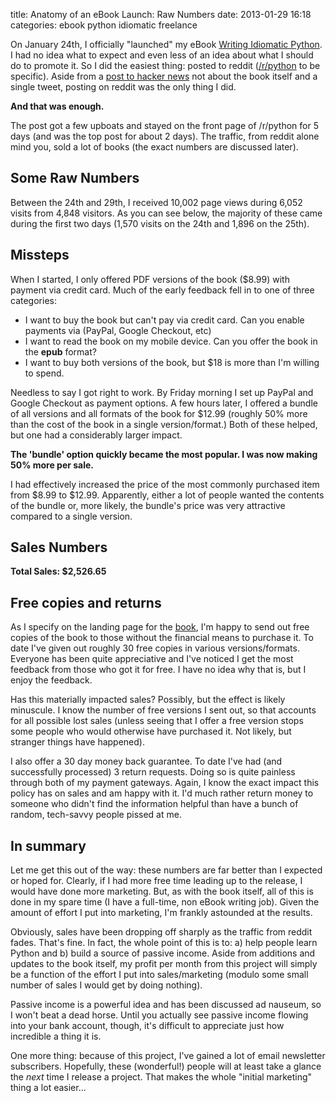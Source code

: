 title: Anatomy of an eBook Launch: Raw Numbers
date: 2013-01-29 16:18
categories: ebook python idiomatic freelance

On January 24th, I officially "launched" my eBook [Writing Idiomatic Python](www.jeffknupp.com/writing-idiomatic-python-ebook). I had no idea what to expect and even less of an idea about what I should do to promote it. So I did the easiest thing: posted to reddit ([/r/python](http://www.reddit.com/r/python/) to be specific). Aside from a [post to hacker news](http://news.ycombinator.com/item?id=5112211) not about the book itself and a single tweet, posting on reddit was the only thing I did.

**And that was enough.**

The post got a few upboats and stayed on the front page of /r/python for 5 days
(and was the top post for about 2 days). The traffic, from reddit alone mind
you, sold a lot of books (the exact numbers are discussed later).

<!--more-->

## Some Raw Numbers

Between the 24th and 29th, I received 10,002 page views during 6,052 visits from
4,848 visitors. As you can see below, the majority of these came during the first two days (1,570
visits on the 24th and 1,896 on the 25th).

## Missteps

When I started, I only offered PDF versions of the book ($8.99) with payment via credit
card. Much of the early feedback fell in to one of three categories:

* I want to buy the book but can't pay via credit card. Can you enable payments
    via (PayPal, Google Checkout, etc)
* I want to read the book on my mobile device. Can you offer the book in the
    **epub** format?
* I want to buy both versions of the book, but $18 is more than I'm willing to
    spend.

Needless to say I got right to work. By Friday morning I set up PayPal and
Google Checkout as payment options. A few hours later, I offered a bundle of all
versions and all formats of the book for $12.99 (roughly 50% more than the cost
of the book in a single version/format.) Both of these helped, but one had a
considerably larger impact.

**The 'bundle' option quickly became the most popular. I was now making 50% more per sale.**

I had effectively increased the price of the most commonly purchased item from $8.99 to $12.99.
Apparently, either a lot of people wanted the contents of the bundle or, more
likely, the bundle's price was very attractive compared to a single version.

## Sales Numbers

<div id="units_chart">
</div>

<div id="sales_chart">
</div>

**Total Sales: $2,526.65**

## Free copies and returns

As I specify on the landing page for the 
 [book](www.jeffknupp.com/writing-idiomatic-python-ebook), I'm happy to send out
free copies of the book to those without the financial means to purchase it. To
date I've given out roughly 30 free copies in various versions/formats. Everyone
has been quite appreciative and I've noticed I get the most feedback from those
who got it for free. I have no idea why that is, but I enjoy the feedback.

Has this materially impacted sales? Possibly, but the effect is likely
minuscule. I know the number of free versions I sent out, so that accounts for
all possible lost sales (unless seeing that I offer a free version stops some
people who would otherwise have purchased it. Not likely, but stranger things
have happened).

I also offer a 30 day money back guarantee. To date I've had (and successfully
processed) 3 return requests. Doing so is quite painless through both of my
payment gateways. Again, I know the exact impact this policy has on sales 
and am happy with it. I'd much rather return money to someone who didn't find
the information helpful than have a bunch of random, tech-savvy people pissed at
me.

## In summary

Let me get this out of the way: these numbers are far better than I expected 
or hoped for. Clearly, if I had more free time leading up to the release, I
would have done more marketing. But, as with the book itself, all of this is
done in my spare time (I have a full-time, non eBook writing job). Given the
amount of effort I put into marketing, I'm frankly astounded at the results.

Obviously, sales have been dropping off sharply as the traffic from reddit
fades. That's fine. In fact, the whole point of this is to: a) help people learn
Python and b) build a source of passive income. Aside from additions and updates 
to the book itself, my profit per month from this project will simply be a
function of the effort I put into sales/marketing (modulo some small number of
sales I would get by doing nothing).

Passive income is a powerful idea and has been discussed ad nauseum, so I won't
beat a dead horse. Until you actually see passive income flowing into your bank
account, though, it's difficult to appreciate just how incredible a thing it is.

One more thing: because of this project, I've gained a lot of email newsletter
subscribers. Hopefully, these (wonderful!) people will at least take a glance 
the *next* time I release a project. That makes the whole "initial marketing"
thing a lot easier...


<script type="text/javascript" src="https://www.google.com/jsapi"></script>
<script type="text/javascript">

// Load the Visualization API and the piechart package.
google.load('visualization', '1.0', {'packages':['corechart']});

// Set a callback to run when the Google Visualization API is loaded.
google.setOnLoadCallback(drawChart);

// Callback that creates and populates a data table,
// instantiates the pie chart, passes in the data and
// draws it.
function drawChart() {

// Create the data table.
var data = new google.visualization.DataTable();
data.addColumn('string', 'Version');
data.addColumn('number', 'Units Sold');
data.addColumn('number', 'Sales ($)');
data.addRow(['2.7.3 ePub',	10, {v: 89.90, f: '$89.90'}]);
data.addRow(['2.7.3 PDF',	66, {v: 593.34, f: '$593.34'}]);
data.addRow(['3.3 ePub',	3, {v: 26.97, f: '$26.97'}]);
data.addRow(['3.3 PDF',	20, {v: 179.80, f: '$179.80'}]);
data.addRow(['All Versions and Formats',	126, {v: 1636.64, f: '$1636.64'}]);

var view = new google.visualization.DataView(data);
view.setColumns([0, 1]);
// Set chart options
var options = {'title':'Units Sold by Version',
                'width':500,
                'height':300,};

// Instantiate and draw our chart, passing in some options.
var units_chart = new google.visualization.BarChart(document.getElementById('units_chart'));
units_chart.draw(view, options);


view.setColumns([0, 2]);
options = {'title':'Total Sales by Version',
                'width':500,
                'height':300,
                'hAxis': {'format': '$####.##', 'title': 'Sales (in USD)'}};


var sales_chart = new google.visualization.BarChart(document.getElementById('sales_chart'));
sales_chart.draw(view, options);
}
</script>
